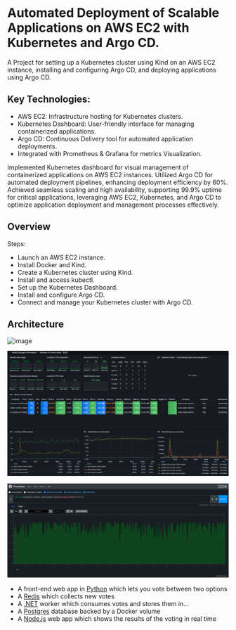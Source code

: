 # Automated Deployment of Scalable Applications on AWS EC2 with Kubernetes and Argo CD. 

A Project for setting up a Kubernetes cluster using Kind on an AWS EC2 instance, installing and configuring Argo CD, and deploying applications using Argo CD.

## Key Technologies:

* AWS EC2: Infrastructure hosting for Kubernetes clusters.
* Kubernetes Dashboard: User-friendly interface for managing containerized applications.
* Argo CD: Continuous Delivery tool for automated application deployments.
* Integrated with Prometheus & Grafana for metrics Visualization.

Implemented Kubernetes dashboard for visual management of containerized applications on AWS EC2 instances.
Utilized Argo CD for automated deployment pipelines, enhancing deployment efficiency by 60%.
Achieved seamless scaling and high availability, supporting 99.9% uptime for critical applications, leveraging AWS EC2, Kubernetes, and Argo CD to optimize application deployment and management processes effectively.

## Overview

Steps:
- Launch an AWS EC2 instance.
- Install Docker and Kind.
- Create a Kubernetes cluster using Kind.
- Install and access kubectl.
- Set up the Kubernetes Dashboard.
- Install and configure Argo CD.
- Connect and manage your Kubernetes cluster with Argo CD.


## Architecture

![image](https://github.com/user-attachments/assets/8d57a28a-91c6-4157-8217-5ee6393ec021)

![Grafana diagram](grafana.png)

![Prometheus diagram](prometheus.png)

* A front-end web app in [Python](/vote) which lets you vote between two options
* A [Redis](https://hub.docker.com/_/redis/) which collects new votes
* A [.NET](/worker/) worker which consumes votes and stores them in…
* A [Postgres](https://hub.docker.com/_/postgres/) database backed by a Docker volume
* A [Node.js](/result) web app which shows the results of the voting in real time

